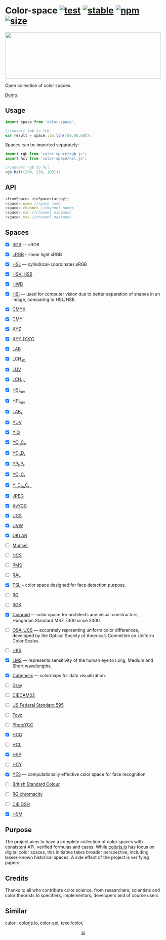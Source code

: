 # Color-space [![test](https://github.com/colorjs/color-space/actions/workflows/test.yml/badge.svg)](https://github.com/colorjs/color-space/actions/workflows/test.yml) [![stable](https://img.shields.io/badge/stability-stable-brightgreen.svg)](http://github.com/badges/stability-badges) [![npm](https://img.shields.io/npm/v/color-space)](https://npmjs.org/color-space) [![size](https://img.shields.io/bundlephobia/minzip/color-space/latest)](https://bundlephobia.com/package/color-space)

<img src="https://raw.githubusercontent.com/colorjs/color-space/gh-pages/logo.png" width="100%" height="150"/>

Open collection of color spaces.

[Demo](http://colorjs.github.io/color-space).


## Usage

```js
import space from 'color-space';

//convert lab to lch
var result = space.lab.lch([80,50,60]);
```

Spaces can be imported separately:

```js
import rgb from 'color-space/rgb.js';
import hsl from 'color-space/hsl.js';

//convert rgb to hsl
rgb.hsl([200, 230, 100]);
```
<!--
New space can be registered as:
```js
import space, {register} from 'color-space';

register(spaceDefiniton)
``` -->

## API

```js
<fromSpace>.<toSpace>(array);
<space>.name //space name
<space>.channel //channel names
<space>.min //channel minimums
<space>.max //channel maximums
```

## Spaces

* [x] [RGB](https://en.wikipedia.org/wiki/CIE_1931_color_space#CIE_RGB_colour_space) — sRGB
* [x] [LRGB](https://en.wikipedia.org/wiki/SRGB#Transfer_function_("gamma")) – linear light sRGB
* [x] [HSL](https://en.wikipedia.org/wiki/HSL_and_HSV) — cylindrical-coordinates sRGB
* [x] [HSV, HSB](https://en.wikipedia.org/wiki/HSL_and_HSV)
* [x] [HWB](http://dev.w3.org/csswg/css-color/#the-hwb-notation)
* [x] [HSI](https://en.wikipedia.org/wiki/HSL_and_HSV) — used for computer vision due to better separation of shapes in an image, comparing to HSL/HSB.
* [x] [CMYK](https://en.wikipedia.org/wiki/CMYK_color_model)
* [x] [CMY](https://en.wikipedia.org/wiki/CMYK_color_model)
* [x] [XYZ](http://en.wikipedia.org/wiki/CIE_1931_color_space)
* [x] [XYY (YXY)](https://en.wikipedia.org/wiki/CIE_1931_color_space#CIE_xy_chromaticity_diagram_and_the_CIE_xyY_color_space)
* [x] [LAB](http://en.wikipedia.org/wiki/Lab_color_space)
* [x] [LCH<sub>ab</sub>](https://en.wikipedia.org/wiki/Lab_color_space#Cylindrical_representation:_CIELCh_or_CIEHLC)
* [x] [LUV](http://en.wikipedia.org/wiki/CIELUV)
* [x] [LCH<sub>uv</sub>](http://en.wikipedia.org/wiki/CIELUV#Cylindrical_representation)
* [x] [HSL<sub>uv</sub>](http://www.hsluv.org/)
* [x] [HPL<sub>uv</sub>](http://www.hsluv.org/)
* [x] [LAB<sub>H</sub>](http://en.wikipedia.org/wiki/Lab_color_space#Hunter_Lab)
* [x] [YUV](https://en.wikipedia.org/?title=YUV)
* [x] [YIQ](https://en.wikipedia.org/?title=YIQ)
* [x] [YC<sub>g</sub>C<sub>o</sub>](https://en.wikipedia.org/wiki/YCgCo)
* [x] [YD<sub>b</sub>D<sub>r</sub>](https://en.wikipedia.org/wiki/YDbDr)
* [x] [YP<sub>b</sub>P<sub>r</sub>](https://en.wikipedia.org/wiki/YPbPr)
* [x] [YC<sub>b</sub>C<sub>r</sub>](https://en.wikipedia.org/wiki/YCbCr)
* [x] [Y<sub>c</sub>C<sub>bc</sub>C<sub>rc</sub>](https://en.wikipedia.org/wiki/YCbCr#ITU-R_BT.2020_conversion)
* [x] [JPEG](https://en.wikipedia.org/wiki/YCbCr#JPEG_conversion)
* [x] [XvYCC](https://en.wikipedia.org/wiki/XvYCC)
* [x] [UCS](https://en.wikipedia.org/wiki/CIE_1960_color_space)
* [x] [UVW](https://en.wikipedia.org/wiki/CIE_1964_color_space)
* [x] [OKLAB](https://bottosson.github.io/posts/oklab/)
* [ ] [Munsell](https://en.wikipedia.org/wiki/Munsell_color_system)
* [ ] [NCS](https://en.wikipedia.org/wiki/Natural_Color_System)
* [ ] [PMS](https://en.wikipedia.org/wiki/Pantone)
* [ ] [RAL](https://en.wikipedia.org/wiki/RAL_colour_standard)
* [x] [TSL](https://en.wikipedia.org/wiki/TSL_color_space) – color space designed for face detection purpose.
* [ ] [RG](https://en.wikipedia.org/wiki/RG_color_space)
* [ ] [RGK](https://en.wikipedia.org/wiki/RG_color_space)
* [x] [Coloroid](https://en.wikipedia.org/wiki/Coloroid) — color space for architects and visual constructors, Hungarian Standard MSZ 7300 since 2000.
* [ ] [OSA-UCS](https://en.wikipedia.org/wiki/OSA-UCS) — accurately reprsenting uniform color differences, developed by the Optical Society of America’s Committee on Uniform Color Scales.
* [ ] [HKS](https://en.wikipedia.org/wiki/HKS_(colour_system))
* [x] [LMS](http://en.wikipedia.org/wiki/LMS_color_space) — represents sensitivity of the human eye to Long, Medium and Short wavelengths.
* [x] [Cubehelix](https://www.mrao.cam.ac.uk/~dag/CUBEHELIX/) — colormaps for data visualization.
* [ ] [Gray](http://dev.w3.org/csswg/css-color/#grays)
* [ ] [CIECAM02](https://en.wikipedia.org/wiki/CIECAM02)
* [ ] [US Federal Standard 595](https://en.wikipedia.org/wiki/Federal_Standard_595)
* [ ] [Toyo](http://mytoyocolor.com/)
* [ ] [PhotoYCC](http://www5.informatik.tu-muenchen.de/lehre/vorlesungen/graphik/info/csc/COL_34.htm)
* [x] [HCG](https://github.com/acterhd/hcg-legacy)
* [ ] [HCL](http://www.chilliant.com/rgb2hsv.html)
* [x] [HSP](http://alienryderflex.com/hsp.html)
* [ ] [HCY](http://chilliant.blogspot.ca/2012/08/rgbhcy-in-hlsl.html)
* [x] [YES](http://www.atlantis-press.com/php/download_paper.php?id=198) — computationally effective color space for face recognition.
* [ ] [British Standard Colour](http://www.britishstandardcolour.com/)
* [ ] [RG chromacity](https://en.wikipedia.org/wiki/Rg_chromaticity)
* [ ] [CIE DSH](https://en.wikipedia.org/wiki/Rg_chromaticity)
* [x] [HSM](http://seer.ufrgs.br/rita/article/viewFile/rita_v16_n2_p141/7428)


## Purpose

The project aims to have a complete collection of color spaces with consistent API, verified formulas and cases.
While [colorjs.io](https://colorjs.io/docs/procedural) has focus on digital color spaces, this initiative takes broader perspective, including lesser-known historical spaces.
A side effect of the project is verifying papers.

## Credits

Thanks to all who contribute color science, from researchers, scientists and color theorists to specifiers, implementors, developers and of course users.

## Similar

[culori](https://github.com/Evercoder/culori), [colorjs.io](https://colorjs.io/docs/procedural), [color-api](https://github.com/LeaVerou/color-api), [texel/color](https://github.com/texel-org/color?tab=readme-ov-file),

<!--
## See also
* [color-convert](https://github.com/harthur/color-convert)
* [chromatist](https://github.com/jrus/chromatist)
* [spectra](https://github.com/avp/spectra)
* [colorspaces.js](https://github.com/boronine/colorspaces.js)
-->

<p align="center"><a href="https://github.com/krsnzd/license/">🕉</a></p>
